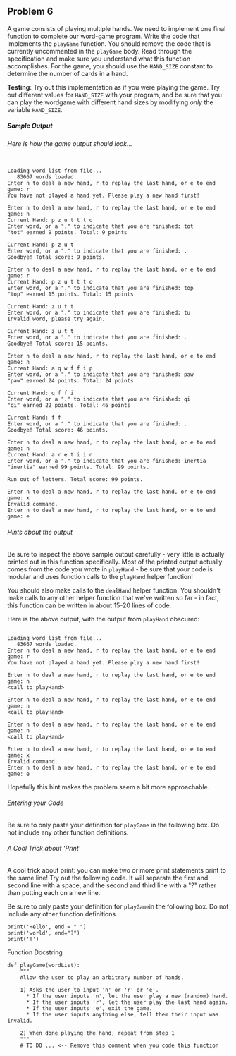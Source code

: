 ## Problem 6

A game consists of playing multiple hands. We need to implement one final function to complete our word-game program. Write the code that implements the ```playGame``` function. You should remove the code that is currently uncommented in the ```playGame``` body. Read through the specification and make sure you understand what this function accomplishes. For the game, you should use the ```HAND_SIZE``` constant to determine the number of cards in a hand.

**Testing**: Try out this implementation as if you were playing the game. Try out different values for ```HAND_SIZE``` with your program, and be sure that you can play the wordgame with different hand sizes by modifying *only* the variable ```HAND_SIZE```.

##### Sample Output

###### Here is how the game output should look...
```
            
Loading word list from file...
   83667 words loaded.
Enter n to deal a new hand, r to replay the last hand, or e to end game: r
You have not played a hand yet. Please play a new hand first!

Enter n to deal a new hand, r to replay the last hand, or e to end game: n
Current Hand: p z u t t t o
Enter word, or a "." to indicate that you are finished: tot
"tot" earned 9 points. Total: 9 points

Current Hand: p z u t
Enter word, or a "." to indicate that you are finished: .
Goodbye! Total score: 9 points.

Enter n to deal a new hand, r to replay the last hand, or e to end game: r
Current Hand: p z u t t t o
Enter word, or a "." to indicate that you are finished: top
"top" earned 15 points. Total: 15 points

Current Hand: z u t t
Enter word, or a "." to indicate that you are finished: tu
Invalid word, please try again.

Current Hand: z u t t
Enter word, or a "." to indicate that you are finished: .
Goodbye! Total score: 15 points.

Enter n to deal a new hand, r to replay the last hand, or e to end game: n
Current Hand: a q w f f i p
Enter word, or a "." to indicate that you are finished: paw
"paw" earned 24 points. Total: 24 points

Current Hand: q f f i
Enter word, or a "." to indicate that you are finished: qi
"qi" earned 22 points. Total: 46 points

Current Hand: f f
Enter word, or a "." to indicate that you are finished: .
Goodbye! Total score: 46 points.

Enter n to deal a new hand, r to replay the last hand, or e to end game: n
Current Hand: a r e t i i n
Enter word, or a "." to indicate that you are finished: inertia
"inertia" earned 99 points. Total: 99 points.

Run out of letters. Total score: 99 points.

Enter n to deal a new hand, r to replay the last hand, or e to end game: x
Invalid command.
Enter n to deal a new hand, r to replay the last hand, or e to end game: e
```

###### Hints about the output

Be sure to inspect the above sample output carefully - very little is actually printed out in this function specifically. Most of the printed output actually comes from the code you wrote in ```playHand``` - be sure that your code is modular and uses function calls to the ```playHand``` helper function!

You should also make calls to the ```dealHand``` helper function. You shouldn't make calls to any other helper function that we've written so far - in fact, this function can be written in about 15-20 lines of code.

Here is the above output, with the output from ```playHand``` obscured:

```
            
Loading word list from file...
   83667 words loaded.
Enter n to deal a new hand, r to replay the last hand, or e to end game: r
You have not played a hand yet. Please play a new hand first!

Enter n to deal a new hand, r to replay the last hand, or e to end game: n
<call to playHand> 

Enter n to deal a new hand, r to replay the last hand, or e to end game: n
<call to playHand> 

Enter n to deal a new hand, r to replay the last hand, or e to end game: n
<call to playHand> 

Enter n to deal a new hand, r to replay the last hand, or e to end game: x
Invalid command.
Enter n to deal a new hand, r to replay the last hand, or e to end game: e
```
Hopefully this hint makes the problem seem a bit more approachable.

###### Entering your Code
Be sure to only paste your definition for ```playGame``` in the following box. Do not include any other function definitions.

###### A Cool Trick about 'Print'

A cool trick about print: you can make two or more print statements print to the same line! Try out the following code. It will separate the first and second line with a space, and the second and third line with a "?" rather than putting each on a new line.

Be sure to only paste your definition for ```playGame```in the following box. Do not include any other function definitions.

```
print('Hello', end = " ")
print('world', end="?")
print('!')
```

Function Docstring

```
def playGame(wordList):
    """
    Allow the user to play an arbitrary number of hands.
 
    1) Asks the user to input 'n' or 'r' or 'e'.
      * If the user inputs 'n', let the user play a new (random) hand.
      * If the user inputs 'r', let the user play the last hand again.
      * If the user inputs 'e', exit the game.
      * If the user inputs anything else, tell them their input was invalid.
 
    2) When done playing the hand, repeat from step 1
    """
    # TO DO ... <-- Remove this comment when you code this function

```


